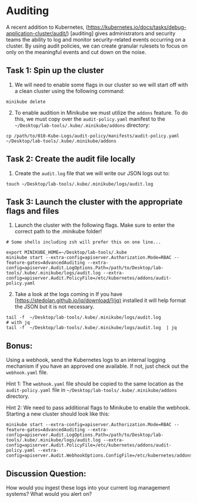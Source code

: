 # Auditing
A recent addition to Kubernetes, (https://kubernetes.io/docs/tasks/debug-application-cluster/audit/)
[auditing] gives administrators and security teams the ability to log and monitor security-related events occurring on a cluster. By using audit policies, we can create granular rulesets to focus on only on the meaningful events and cut down on the noise. 

## Task 1: Spin up the cluster
1. We will need to enable some flags in our cluster so we will start off with a clean cluster using the following command:
```
minikube delete
```

2. To enable audition in Minikube we must utilize the `addons` feature. To do this, we must copy over the `audit-policy.yaml` manifest to the `~/Desktop/lab-tools/.kube/.minikube/addons` directory:
```
cp /path/to/010-Kube-Logs/audit-policy/manifests/audit-policy.yaml ~/Desktop/lab-tools/.kube/.minikube/addons
```

## Task 2: Create the audit file locally
1. Create the `audit.log` file that we will write our JSON logs out to:
```
touch ~/Desktop/lab-tools/.kube/.minikube/logs/audit.log
```

## Task 3: Launch the cluster with the appropriate flags and files
1. Launch the cluster with the following flags. Make sure to enter the correct path to the .minikube folder!
```
# Some shells including zsh will prefer this on one line...

export MINIKUBE_HOME=~/Desktop/lab-tools/.kube
minikube start --extra-config=apiserver.Authorization.Mode=RBAC --feature-gates=AdvancedAuditing --extra-config=apiserver.Audit.LogOptions.Path=/path/to/Desktop/lab-tools/.kube/.minikube/logs/audit.log --extra-config=apiserver.Audit.PolicyFile=/etc/kubernetes/addons/audit-policy.yaml
```

2. Take a look at the logs coming in If you have [https://stedolan.github.io/jq/download/](jq) installed it will help format the JSON but it is not necessary. 
```
tail -f  ~/Desktop/lab-tools/.kube/.minikube/logs/audit.log 
# with jq 
tail -f  ~/Desktop/lab-tools/.kube/.minikube/logs/audit.log  | jq 
```

## Bonus: 
Using a webhook, send the Kubernetes logs to an internal logging mechanism if you have an approved one available. If not, just check out the `webhook.yaml` file.

Hint 1: The `webhook.yaml` file should be copied to the same location as the `audit-policy.yaml` file in `~/Desktop/lab-tools/.kube/.minikube/addons` directory.

Hint 2: We need to pass additional flags to Minikube to enable the webhook. Starting a new cluster should look like this:
```
minikube start --extra-config=apiserver.Authorization.Mode=RBAC --feature-gates=AdvancedAuditing --extra-config=apiserver.Audit.LogOptions.Path=/path/to/Desktop/lab-tools/.kube/.minikube/logs/audit.log --extra-config=apiserver.Audit.PolicyFile=/etc/kubernetes/addons/audit-policy.yaml --extra-config=apiserver.Audit.WebhookOptions.ConfigFile=/etc/kubernetes/addons/webhook.yaml 
```

## Discussion Question: 
How would you ingest these logs into your current log management systems? What would you alert on?
